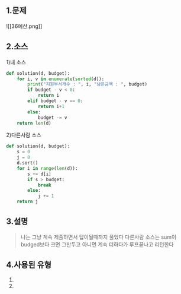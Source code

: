 ## 1.문제
![[36예산.png]]
## 2.소스
1)내 소스
```python
def solution(d, budget):
    for i, v in enumerate(sorted(d)):
        print("지원부서개수 : ", i, "남은금액 : ", budget)
        if budget - v < 0:
            return i
        elif budget - v == 0:
            return i+1
        else:
            budget -= v
    return len(d)
```

2)다른사람 소스
```python
def solution(d, budget):
    s = 0
    j = 0
    d.sort()
    for i in range(len(d)):
        s += d[i]
        if s > budget:
            break
        else:
            j += 1
    return j
```

## 3.설명
> 나는 그냥 계속 제출하면서 답이될때까지 풀었다
> 다른사람 소스는 sum이 budged보다 크면 그만두고
> 아니면 계속 더하다가
> 루프끝나고 리턴한다

## 4.사용된 유형
1)
2)